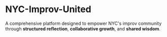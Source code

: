 # NYC-Improv-United
A comprehensive platform designed to empower NYC's improv community through **structured reflection**, **collaborative growth**, and **shared wisdom**.
